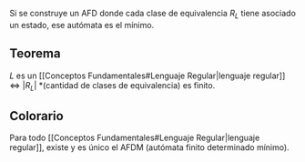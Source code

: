 Si se construye un AFD donde cada clase de equivalencia $R_L$ tiene asociado un estado, ese autómata es el mínimo.

## Teorema
$L$ es un [[Conceptos Fundamentales#Lenguaje Regular|lenguaje regular]] $\iff$ $|R_L|$ *(cantidad de clases de equivalencia) es finito.

## Colorario
Para todo [[Conceptos Fundamentales#Lenguaje Regular|lenguaje regular]], existe y es único el AFDM (autómata finito determinado mínimo).
